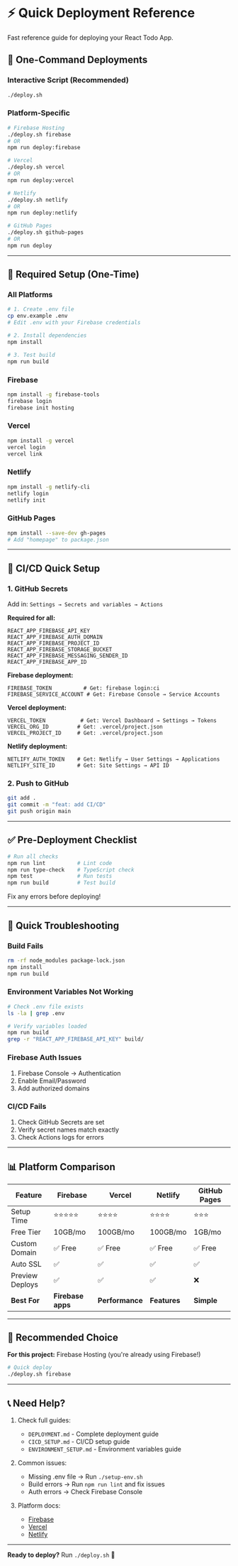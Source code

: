 # ⚡ Quick Deployment Reference

Fast reference guide for deploying your React Todo App.

## 🚀 One-Command Deployments

### **Interactive Script (Recommended)**
```bash
./deploy.sh
```

### **Platform-Specific**

```bash
# Firebase Hosting
./deploy.sh firebase
# OR
npm run deploy:firebase

# Vercel
./deploy.sh vercel
# OR
npm run deploy:vercel

# Netlify
./deploy.sh netlify
# OR
npm run deploy:netlify

# GitHub Pages
./deploy.sh github-pages
# OR
npm run deploy
```

---

## 🔐 Required Setup (One-Time)

### **All Platforms**
```bash
# 1. Create .env file
cp env.example .env
# Edit .env with your Firebase credentials

# 2. Install dependencies
npm install

# 3. Test build
npm run build
```

### **Firebase**
```bash
npm install -g firebase-tools
firebase login
firebase init hosting
```

### **Vercel**
```bash
npm install -g vercel
vercel login
vercel link
```

### **Netlify**
```bash
npm install -g netlify-cli
netlify login
netlify init
```

### **GitHub Pages**
```bash
npm install --save-dev gh-pages
# Add "homepage" to package.json
```

---

## 🤖 CI/CD Quick Setup

### **1. GitHub Secrets**

Add in: `Settings → Secrets and variables → Actions`

**Required for all:**
```
REACT_APP_FIREBASE_API_KEY
REACT_APP_FIREBASE_AUTH_DOMAIN
REACT_APP_FIREBASE_PROJECT_ID
REACT_APP_FIREBASE_STORAGE_BUCKET
REACT_APP_FIREBASE_MESSAGING_SENDER_ID
REACT_APP_FIREBASE_APP_ID
```

**Firebase deployment:**
```
FIREBASE_TOKEN          # Get: firebase login:ci
FIREBASE_SERVICE_ACCOUNT # Get: Firebase Console → Service Accounts
```

**Vercel deployment:**
```
VERCEL_TOKEN           # Get: Vercel Dashboard → Settings → Tokens
VERCEL_ORG_ID         # Get: .vercel/project.json
VERCEL_PROJECT_ID     # Get: .vercel/project.json
```

**Netlify deployment:**
```
NETLIFY_AUTH_TOKEN    # Get: Netlify → User Settings → Applications
NETLIFY_SITE_ID       # Get: Site Settings → API ID
```

### **2. Push to GitHub**
```bash
git add .
git commit -m "feat: add CI/CD"
git push origin main
```

---

## ✅ Pre-Deployment Checklist

```bash
# Run all checks
npm run lint          # Lint code
npm run type-check    # TypeScript check
npm test              # Run tests
npm run build         # Test build
```

Fix any errors before deploying!

---

## 🐛 Quick Troubleshooting

### **Build Fails**
```bash
rm -rf node_modules package-lock.json
npm install
npm run build
```

### **Environment Variables Not Working**
```bash
# Check .env file exists
ls -la | grep .env

# Verify variables loaded
npm run build
grep -r "REACT_APP_FIREBASE_API_KEY" build/
```

### **Firebase Auth Issues**
1. Firebase Console → Authentication
2. Enable Email/Password
3. Add authorized domains

### **CI/CD Fails**
1. Check GitHub Secrets are set
2. Verify secret names match exactly
3. Check Actions logs for errors

---

## 📊 Platform Comparison

| Feature | Firebase | Vercel | Netlify | GitHub Pages |
|---------|----------|--------|---------|--------------|
| Setup Time | ⭐⭐⭐⭐⭐ | ⭐⭐⭐⭐ | ⭐⭐⭐⭐ | ⭐⭐⭐ |
| Free Tier | 10GB/mo | 100GB/mo | 100GB/mo | 1GB/mo |
| Custom Domain | ✅ Free | ✅ Free | ✅ Free | ✅ Free |
| Auto SSL | ✅ | ✅ | ✅ | ✅ |
| Preview Deploys | ✅ | ✅ | ✅ | ❌ |
| **Best For** | **Firebase apps** | **Performance** | **Features** | **Simple** |

---

## 🎯 Recommended Choice

**For this project:** Firebase Hosting (you're already using Firebase!)

```bash
# Quick deploy
./deploy.sh firebase
```

---

## 📞 Need Help?

1. Check full guides:
   - `DEPLOYMENT.md` - Complete deployment guide
   - `CICD_SETUP.md` - CI/CD setup guide
   - `ENVIRONMENT_SETUP.md` - Environment variables guide

2. Common issues:
   - Missing .env file → Run `./setup-env.sh`
   - Build errors → Run `npm run lint` and fix issues
   - Auth errors → Check Firebase Console

3. Platform docs:
   - [Firebase](https://firebase.google.com/docs/hosting)
   - [Vercel](https://vercel.com/docs)
   - [Netlify](https://docs.netlify.com)

---

**Ready to deploy?** Run `./deploy.sh` 🚀

